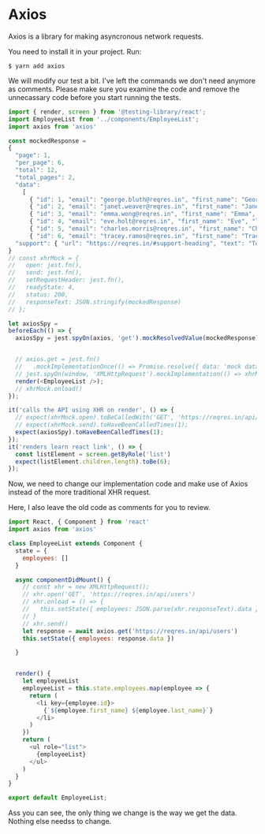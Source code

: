 # Axios

Axios is a library for making asyncronous network requests.

You need to install it in your project. Run:
```
$ yarn add axios
```

We will modify our test a bit. I've left the commands we don't need anymore as comments. Please make sure you examine the code  and remove the unnecassary code before you start running the tests.

```js
import { render, screen } from '@testing-library/react';
import EmployeeList from '../components/EmployeeList';
import axios from 'axios'

const mockedResponse =
{
  "page": 1,
  "per_page": 6,
  "total": 12,
  "total_pages": 2,
  "data":
    [
      { "id": 1, "email": "george.bluth@reqres.in", "first_name": "George", "last_name": "Bluth", "avatar": "https://reqres.in/img/faces/1-image.jpg" },
      { "id": 2, "email": "janet.weaver@reqres.in", "first_name": "Janet", "last_name": "Weaver", "avatar": "https://reqres.in/img/faces/2-image.jpg" },
      { "id": 3, "email": "emma.wong@reqres.in", "first_name": "Emma", "last_name": "Wong", "avatar": "https://reqres.in/img/faces/3-image.jpg" },
      { "id": 4, "email": "eve.holt@reqres.in", "first_name": "Eve", "last_name": "Holt", "avatar": "https://reqres.in/img/faces/4-image.jpg" },
      { "id": 5, "email": "charles.morris@reqres.in", "first_name": "Charles", "last_name": "Morris", "avatar": "https://reqres.in/img/faces/5-image.jpg" },
      { "id": 6, "email": "tracey.ramos@reqres.in", "first_name": "Tracey", "last_name": "Ramos", "avatar": "https://reqres.in/img/faces/6-image.jpg" }],
  "support": { "url": "https://reqres.in/#support-heading", "text": "To keep ReqRes free, contributions towards server costs are appreciated!" }
}
// const xhrMock = {
//   open: jest.fn(),
//   send: jest.fn(),
//   setRequestHeader: jest.fn(),
//   readyState: 4,
//   status: 200,
//   responseText: JSON.stringify(mockedResponse)
// };

let axiosSpy =
beforeEach(() => {
  axiosSpy = jest.spyOn(axios, 'get').mockResolvedValue(mockedResponse)


  // axios.get = jest.fn()
  //   .mockImplementationOnce(() => Promise.resolve({ data: 'mock data' }));
  // jest.spyOn(window, 'XMLHttpRequest').mockImplementation(() => xhrMock);
  render(<EmployeeList />);
  // xhrMock.onload()
});

it('calls the API using XHR on render', () => {
  // expect(xhrMock.open).toBeCalledWith('GET', 'https://reqres.in/api/users');
  // expect(xhrMock.send).toHaveBeenCalledTimes(1);
  expect(axiosSpy).toHaveBeenCalledTimes(1);
});
it('renders learn react link', () => {
  const listElement = screen.getByRole('list')
  expect(listElement.children.length).toBe(6);
});
```

Now, we need to change our implementation code and make use of Axios instead of the more traditional XHR request.

Here, I also leave the old code as comments for you to review.

```js
import React, { Component } from 'react'
import axios from 'axios'

class EmployeeList extends Component {
  state = {
    employees: []
  }

  async componentDidMount() {
    // const xhr = new XMLHttpRequest();
    // xhr.open('GET', 'https://reqres.in/api/users')
    // xhr.onload = () => {
    //   this.setState({ employees: JSON.parse(xhr.responseText).data })
    // }
    // xhr.send()
    let response = await axios.get('https://reqres.in/api/users')
    this.setState({ employees: response.data })

  }


  render() {
    let employeeList
    employeeList = this.state.employees.map(employee => {
      return (
        <li key={employee.id}>
          {`${employee.first_name} ${employee.last_name}`}
        </li>
      )
    })
    return (
      <ul role="list">
        {employeeList}
      </ul>
    )
  }
}

export default EmployeeList;
```

Ass you can see, the only thing we change is the way we get the data. Nothing else needss to change.
